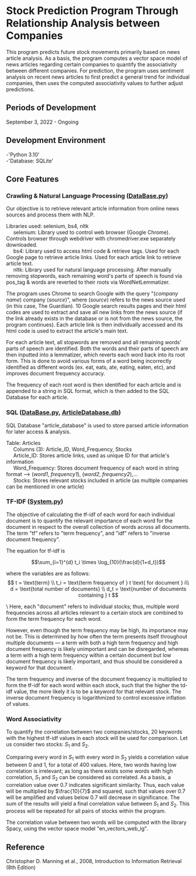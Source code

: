 # Stock Prediction Program Through Relationship Analysis between Companies  

This program predicts future stock movements primarily based on news article analysis. As a basis, the program computes a vector space model of news articles regarding certain companies to quantify the associativity between different companies. For prediction, the program uses sentiment analysis on recent news articles to first predict a general trend for individual companies, then uses the computed associativity values to further adjust predictions. 

## Periods of Development  
September 3, 2022 - Ongoing 

## Development Environment  
-'Python 3.10'  
-'Database: SQLite'

## Core Features  

### Crawling & Natural Language Processing ([DataBase.py](DataBase.py))  
Our objective is to retrieve relevant article information from online news sources and process them with NLP.  

Libraries used: selenium, bs4, nltk  
&nbsp;&nbsp;&nbsp;&nbsp; selenium: Library used to control web browser (Google Chrome). Controls browser through webdriver with chromedriver.exe separately downloaded.  
&nbsp;&nbsp;&nbsp;&nbsp; bs4: Library used to access html code & retrieve tags. Used for each Google page to retrieve article links. Used for each article link to retrieve article text.  
&nbsp;&nbsp;&nbsp;&nbsp; nltk: Library used for natural language processing. After manually removing stopwords, each remaining word's parts of speech is found via pos_tag & words are reverted to their roots via WordNetLemmatizer.  

The program uses Chrome to search Google with the query "(*company name*) company (*source*)", where (*source*) refers to the news source used (in this case, The Guardian). 10 Google search results pages and their html codes are used to extract and save all new links from the news source (if the link already exists in the database or is not from the news source, the program continues). Each article link is then individually accessed and its html code is used to extract the article's main text.  

For each article text, all stopwords are removed and all remaining words' parts of speech are identified. 
Both the words and their parts of speech are then inputted into a lemmatizer, which reverts each word back into its root form. 
This is done to avoid various forms of a word being incorrectly identified as different words (ex. eat, eats, ate, eating, eaten, etc), and improves document frequency accuracy. 

The frequency of each root word is then identified for each article and is appended to a string in SQL format, which is then
added to the SQL Database for each article.

### SQL ([DataBase.py](DataBase.py), [ArticleDatabase.db](ArticleDatabase.db]))  
SQL Database "article_database" is used to store parsed article information for later access & analysis.

Table: Articles  
&nbsp;&nbsp;&nbsp;&nbsp; Columns (3): Article_ID, Word_Frequency, Stocks  
&nbsp;&nbsp;&nbsp;&nbsp; Article_ID: Stores article links, used as unique ID for that article's information  
&nbsp;&nbsp;&nbsp;&nbsp; Word_Frequency: Stores document frequency of each word in string format --> (*word1*, *frequency1*), (*word2*, *frequency2*),...  
&nbsp;&nbsp;&nbsp;&nbsp; Stocks: Stores relevant stocks included in article (as multiple companies can be mentioned in one article)

### TF-IDF ([System.py](System.py))  
The objective of calculating the tf-idf of each word for each individual document is to quantify the relevant importance of each word for the document in respect to the overall collection of words across all documents. 
The term "tf" refers to "term frequency", and "idf" refers to "inverse document frequency". 

The equation for tf-idf is

$$\sum_{i=1}^{d} t_i \times \log_{10}(\frac{d}{1+d_t})$$

where the variables are as follows:
$$
t = \text{term} \\
t_i = \text{term frequency of } t \text{ for document } i\\
d = \text{total number of documents} \\
d_t = \text{number of documents containing } t
$$ 
  
\\
Here, each "document" refers to individual stocks; thus, multiple word frequencies across all articles relevant to a certain stock are combined to form the term frequency for each word.  

However, even though the term frequency may be high, its importance may not be. This is determined by how often the term presents itself throughout multiple documents — a term with both a high term frequency and high document frequency is likely unimportant and can be disregarded, whereas a term with a high term frequency within a certain document but low document frequency is likely important, and thus should be considered a keyword for that document.  

The term frequency and inverse of the document frequency is multiplied to form the tf-idf for each word within each stock, such that the higher the td-idf value, the more likely it is to be a keyword for that relevant stock. The inverse document frequency is logarithmized to control excessive inflation of values.

### Word Associativity  
To quantify the correlation between two companies/stocks, 20 keywords with the highest tf-idf values in each stock will be used for comparison. Let us consider two stocks: $S_1$ and $S_2$. 

Comparing every word in $S_1$ with every word in $S_2$ yields a correlation value between 0 and 1, for a total of 400 values. Here, two words having low correlation is irrelevant; as long as there exists some words with high correlation, $S_1$ and $S_2$ can be considered as correlated. As a basis, a correlation value over 0.7 indicates significant similarity. Thus, each value will be multiplied by $\frac{10}{7}$ and squared, such that values over 0.7 will be amplified and values below 0.7 will decrease in significance. The sum of the results will yield a final correlation value between $S_1$ and $S_2$. This process will be repeated for all pairs of stocks within the program. 

The correlation value between two words will be computed with the library Spacy, using the vector space model "en_vectors_web_lg". 

## Reference  
Christopher D. Manning et al., 2008, Introduction to Information Retrieval (8th Edition)
